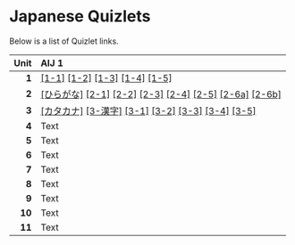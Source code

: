 # Japanese Quizlets

Below is a list of Quizlet links.

|**Unit**|AIJ 1|
|-:|:-|
|**1**|[[1-1]](https://quizlet.com/524958231) [[1-2]](https://quizlet.com/525637810) [[1-3]](https://quizlet.com/526733992) [[1-4]](https://quizlet.com/523447193) [[1-5]](https://quizlet.com/523454592)|
|**2**|[[ひらがな]](https://quizlet.com/3499661) [[2-1]](https://quizlet.com/523454592) [[2-2]](https://quizlet.com/620207520) [[2-3]](https://quizlet.com/622270581) [[2-4]](https://quizlet.com/622585720) [[2-5]](https://quizlet.com/623626037) [[2-6a]](https://quizlet.com/64570673) [[2-6b]](https://quizlet.com/64570580)|
|**3**|[[カタカナ]](https://quizlet.com/46960257) [[3-漢字]](https://quizlet.com/48090085) [[3-1]](https://quizlet.com/540005770) [[3-2]](https://quizlet.com/72922509) [[3-3]](https://quizlet.com/541306688) [[3-4]](https://quizlet.com/541653834) [[3-5]](https://quizlet.com/543964079)|
|**4**|Text|
|**5**|Text|
|**6**|Text|
|**7**|Text|
|**8**|Text|
|**9**|Text|
|**10**|Text|
|**11**|Text|
